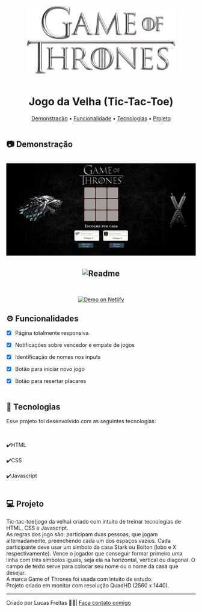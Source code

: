 <p align="center"><img align="center" src="./assets/got2.png"> <br> <br></p>

<h1 align="center"> Jogo da Velha (Tic-Tac-Toe) </h1>

<p align="center">
    <a href="#demo"> Demonstração</a> •
    <a href="#func"> Funcionalidade</a> •
    <a href="#tec"> Tecnologias</a> •
    <a href="#projeto"> Projeto</a> 
    <br> <br> 

<h2 id="demo"> 📷 Demonstração </h2>


<h2 align="center"> <img alt="Readme" title="Readme" src=./gif/1.gif> </h2>
<h2 align="center"> <img alt="Readme" title="Readme" src=./gif/2.gif> </h2>


<br>
<p align="center">
<a href="https://determined-hypatia-98f0c0.netlify.app/">
<img alt="Demo on Netlify" src="https://res.cloudinary.com/lukemorales/image/upload/v1563043495/readme_logos/demo_on_netlify_bbuvjz.png" data-canonical-src="https://res.cloudinary.com/lukemorales/image/upload/v1563043495/readme_logos/demo_on_netlify_bbuvjz.png" style="max-width: 100%;">
</a></p>

<h2 id="func"> ⚙ Funcionalidades </h2>

 - [x] Página totalmente responsiva <br>
 - [x] Notificações sobre vencedor e empate de jogos</br>
 - [x] Identificação de nomes nos inputs</br>
 - [x] Botão para iniciar novo jogo <br>
 - [x] Botão para resertar placares <br> <br>


<h2 id="tec"> 🚀 Tecnologias </h2>

<p> Esse projeto foi desenvolvido com as seguintes tecnologias: </p><br>

✔️HTML<br><br>
✔️CSS<br><br>
✔️Javascript<br><br>


<h2 id="projeto"> 💻 Projeto </h2>

<p>Tic-tac-toe(jogo da velha) criado com intuito de treinar tecnologias de HTML, CSS e Javascript.<br>
As regras dos jogo são: participam duas pessoas, que jogam alternadamente, preenchendo cada um dos espaços vazios. Cada participante deve usar um símbolo da casa Stark ou Bolton (lobo e X respectivamente). Vence o jogador que conseguir formar primeiro uma linha com três símbolos iguais, seja ela na horizontal, vertical ou diagonal. O campo de texto serve para colocar seu nome ou o nome da casa que desejar.<br>
A marca Game of Thrones foi usada com intuito de estudo.<br>
Projeto criado em monitor com resolução QuadHD (2560 x 1440).</p>
<hr>
<p> Criado por Lucas Freitas 🖖🏽| <a href="https://www.linkedin.com/in/lucasfreitas01/"> Faça contato comigo </a> <p> 
